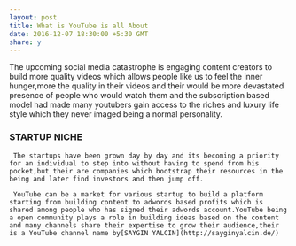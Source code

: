 ```yaml
---
layout: post
title: What is YouTube is all About
date: 2016-12-07 18:30:00 +5:30 GMT
share: y
---
```

The upcoming social media catastrophe is engaging content creators to build more quality videos which allows people like us to feel the inner hunger,more the quality in their videos and their would be more devastated presence of people who  would watch them and the subscription based model had made many youtubers gain access to the riches and luxury life style which they never imaged being a normal personality.

<!--break-->

 ### STARTUP NICHE

     The startups have been grown day by day and its becoming a priority for an individual to step into without having to spend from his pocket,but their are companies which bootstrap their resources in the being and later find investors and then jump off.

     YouTube can be a market for various startup to build a platform starting from building content to adwords based profits which is shared among people who has signed their adwords account.YouTube being a open community plays a role in building ideas based on the content and many channels share their expertise to grow their audience,their is a YouTube channel name by[SAYGIN YALCIN](http://sayginyalcin.de/) 